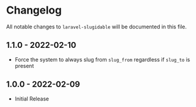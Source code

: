 # Changelog

All notable changes to `laravel-slugidable` will be documented in this file.

## 1.1.0 - 2022-02-10

- Force the system to always slug from `slug_from` regardless if `slug_to` is present

## 1.0.0 - 2022-02-09

- Initial Release
